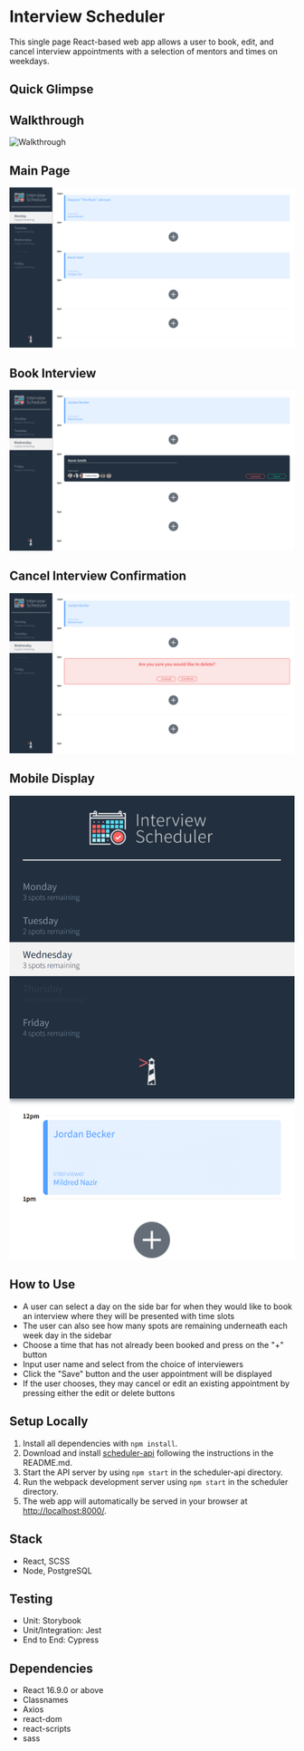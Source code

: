 # Interview Scheduler
This single page React-based web app allows a user to book, edit, and cancel interview appointments with a selection of mentors and times on weekdays.

## Quick Glimpse

## **Walkthrough**
![Walkthrough](https://github.com/jeandre-visser/scheduler/blob/master/docs/Interview%20Scheduler.gif)
## **Main Page**
![Main Page](https://github.com/jeandre-visser/scheduler/blob/master/docs/appointments.png)

## **Book Interview**
![Book Interview](https://github.com/jeandre-visser/scheduler/blob/master/docs/book-interview.png)

## **Cancel Interview Confirmation**
![Cancel Interview](https://github.com/jeandre-visser/scheduler/blob/master/docs/cancel-interview.png)

## **Mobile Display**
![Mobile](https://github.com/jeandre-visser/scheduler/blob/master/docs/mobile.png)


## How to Use
- A user can select a day on the side bar for when they would like to book an interview where they will be presented with time slots
- The user can also see how many spots are remaining underneath each week day in the sidebar
- Choose a time that has not already been booked and press on the "+" button
- Input user name and select from the choice of interviewers
- Click the "Save" button and the user appointment will be displayed
- If the user chooses, they may cancel or edit an existing appointment by pressing either the edit or delete buttons

## Setup Locally
1. Install all dependencies with `npm install`.
2.  Download and install [scheduler-api](https://github.com/jeandre-visser/scheduler-api) following the instructions in the README.md.
3. Start the API server by using `npm start` in the scheduler-api directory.
4. Run the webpack development server using `npm start` in the scheduler directory. 
5. The web app will automatically be served in your browser at <http://localhost:8000/>.

## Stack 
- React, SCSS
- Node, PostgreSQL

## Testing
- Unit: Storybook
- Unit/Integration: Jest
- End to End: Cypress


## Dependencies
- React 16.9.0 or above
- Classnames
- Axios
- react-dom
- react-scripts
- sass





